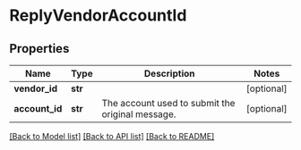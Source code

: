 # ReplyVendorAccountId

## Properties
Name | Type | Description | Notes
------------ | ------------- | ------------- | -------------
**vendor_id** | **str** |  | [optional] 
**account_id** | **str** | The account used to submit the original message. | [optional] 

[[Back to Model list]](../README.md#documentation-for-models) [[Back to API list]](../README.md#documentation-for-api-endpoints) [[Back to README]](../README.md)



